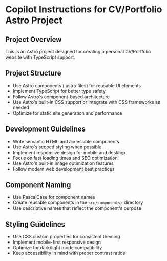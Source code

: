 # Copilot Instructions for CV/Portfolio Astro Project

<!-- Use this file to provide workspace-specific custom instructions to Copilot. For more details, visit https://code.visualstudio.com/docs/copilot/copilot-customization#_use-a-githubcopilotinstructionsmd-file -->

## Project Overview
This is an Astro project designed for creating a personal CV/Portfolio website with TypeScript support.

## Project Structure
- Use Astro components (.astro files) for reusable UI elements
- Implement TypeScript for better type safety
- Follow Astro's component-based architecture
- Use Astro's built-in CSS support or integrate with CSS frameworks as needed
- Optimize for static site generation and performance

## Development Guidelines
- Write semantic HTML and accessible components
- Use Astro's scoped styling when possible
- Implement responsive design for mobile and desktop
- Focus on fast loading times and SEO optimization
- Use Astro's built-in image optimization features
- Follow modern web development best practices

## Component Naming
- Use PascalCase for component names
- Create reusable components in the `src/components/` directory
- Use descriptive names that reflect the component's purpose

## Styling Guidelines
- Use CSS custom properties for consistent theming
- Implement mobile-first responsive design
- Optimize for dark/light mode compatibility
- Keep accessibility in mind with proper contrast ratios
